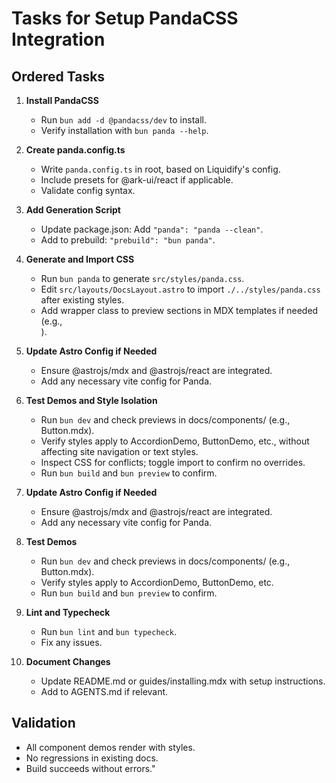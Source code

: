 # Tasks for Setup PandaCSS Integration

## Ordered Tasks

1. **Install PandaCSS**
   - Run `bun add -d @pandacss/dev` to install.
   - Verify installation with `bun panda --help`.

2. **Create panda.config.ts**
   - Write `panda.config.ts` in root, based on Liquidify's config.
   - Include presets for @ark-ui/react if applicable.
   - Validate config syntax.

3. **Add Generation Script**
   - Update package.json: Add `"panda": "panda --clean"`.
   - Add to prebuild: `"prebuild": "bun panda"`.

4. **Generate and Import CSS**
   - Run `bun panda` to generate `src/styles/panda.css`.
   - Edit `src/layouts/DocsLayout.astro` to import `./../styles/panda.css` after existing styles.
   - Add wrapper class to preview sections in MDX templates if needed (e.g., <div class="component-preview">).

5. **Update Astro Config if Needed**
   - Ensure @astrojs/mdx and @astrojs/react are integrated.
   - Add any necessary vite config for Panda.

6. **Test Demos and Style Isolation**
   - Run `bun dev` and check previews in docs/components/ (e.g., Button.mdx).
   - Verify styles apply to AccordionDemo, ButtonDemo, etc., without affecting site navigation or text styles.
   - Inspect CSS for conflicts; toggle import to confirm no overrides.
   - Run `bun build` and `bun preview` to confirm.

7. **Update Astro Config if Needed**
   - Ensure @astrojs/mdx and @astrojs/react are integrated.
   - Add any necessary vite config for Panda.

8. **Test Demos**
   - Run `bun dev` and check previews in docs/components/ (e.g., Button.mdx).
   - Verify styles apply to AccordionDemo, ButtonDemo, etc.
   - Run `bun build` and `bun preview` to confirm.

9. **Lint and Typecheck**
   - Run `bun lint` and `bun typecheck`.
   - Fix any issues.

10. **Document Changes**
    - Update README.md or guides/installing.mdx with setup instructions.
    - Add to AGENTS.md if relevant.

## Validation

- All component demos render with styles.
- No regressions in existing docs.
- Build succeeds without errors."
